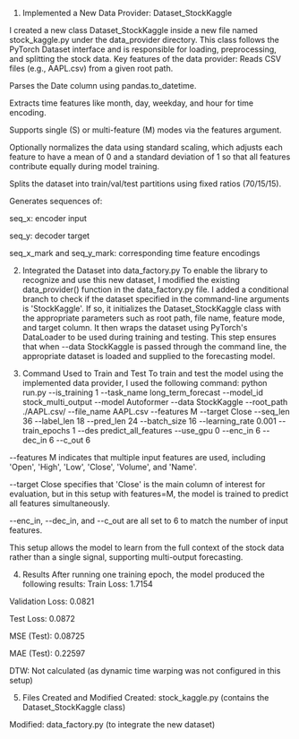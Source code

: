 1. Implemented a New Data Provider: Dataset_StockKaggle

I created a new class Dataset_StockKaggle inside a new file named stock_kaggle.py under the data_provider directory. This class follows the PyTorch Dataset interface and is responsible for loading, preprocessing, and splitting the stock data.
Key features of the data provider:
Reads CSV files (e.g., AAPL.csv) from a given root path.


Parses the Date column using pandas.to_datetime.


Extracts time features like month, day, weekday, and hour for time encoding.


Supports single (S) or multi-feature (M) modes via the features argument.


Optionally normalizes the data using standard scaling, which adjusts each feature to have a mean of 0 and a standard deviation of 1 so that all features contribute equally during model training.


Splits the dataset into train/val/test partitions using fixed ratios (70/15/15).


Generates sequences of:


seq_x: encoder input


seq_y: decoder target


seq_x_mark and seq_y_mark: corresponding time feature encodings


2. Integrated the Dataset into data_factory.py
To enable the library to recognize and use this new dataset, I modified the existing data_provider() function in the data_factory.py file. I added a conditional branch to check if the dataset specified in the command-line arguments is 'StockKaggle'. If so, it initializes the Dataset_StockKaggle class with the appropriate parameters such as root path, file name, feature mode, and target column. It then wraps the dataset using PyTorch's DataLoader to be used during training and testing.
This step ensures that when --data StockKaggle is passed through the command line, the appropriate dataset is loaded and supplied to the forecasting model.


3. Command Used to Train and Test
To train and test the model using the implemented data provider, I used the following command:
python run.py --is_training 1 --task_name long_term_forecast --model_id stock_multi_output --model Autoformer --data StockKaggle --root_path ./AAPL.csv/ --file_name AAPL.csv --features M --target Close --seq_len 36 --label_len 18 --pred_len 24 --batch_size 16 --learning_rate 0.001 --train_epochs 1 --des predict_all_features --use_gpu 0 --enc_in 6 --dec_in 6 --c_out 6

--features M indicates that multiple input features are used, including 'Open', 'High', 'Low', 'Close', 'Volume', and 'Name'.


--target Close specifies that 'Close' is the main column of interest for evaluation, but in this setup with features=M, the model is trained to predict all features simultaneously.


--enc_in, --dec_in, and --c_out are all set to 6 to match the number of input features.


This setup allows the model to learn from the full context of the stock data rather than a single signal, supporting multi-output forecasting.


4. Results
After running one training epoch, the model produced the following results:
Train Loss: 1.7154


Validation Loss: 0.0821


Test Loss: 0.0872


MSE (Test): 0.08725


MAE (Test): 0.22597


DTW: Not calculated (as dynamic time warping was not configured in this setup)


5. Files Created and Modified
Created: stock_kaggle.py (contains the Dataset_StockKaggle class)


Modified: data_factory.py (to integrate the new dataset)
